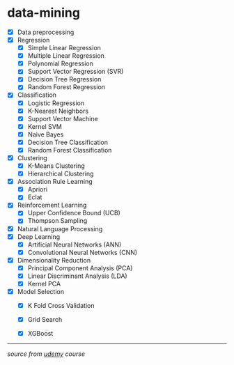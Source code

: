 # data-mining
- [x] Data preprocessing
- [x] Regression
  - [x] Simple Linear Regression
  - [x] Multiple Linear Regression
  - [x] Polynomial Regression
  - [x] Support Vector Regression (SVR)
  - [x] Decision Tree Regression
  - [x] Random Forest Regression
- [x] Classification
  - [x] Logistic Regression
  - [x] K-Nearest Neighbors
  - [x] Support Vector Machine
  - [x] Kernel SVM
  - [x] Naive Bayes
  - [x] Decision Tree Classification
  - [x] Random Forest Classification
- [x] Clustering
  - [x] K-Means Clustering
  - [x] Hierarchical Clustering
- [x] Association Rule Learning
  - [x] Apriori
  - [x] Eclat
- [x] Reinforcement Learning
  - [x] Upper Confidence Bound (UCB)
  - [x] Thompson Sampling
- [x] Natural Language Processing
- [x] Deep Learning
  - [x] Artificial Neural Networks (ANN)
  - [x] Convolutional Neural Networks (CNN)
- [x] Dimensionality Reduction
  - [x] Principal Component Analysis (PCA)
  - [x] Linear Discriminant Analysis (LDA)
  - [x] Kernel PCA
- [x] Model Selection
  - [x] K Fold Cross Validation
  - [x] Grid Search
  - [x] XGBoost


---
*source from [udemy](https://www.udemy.com/machinelearning/learn/v4/content) course*

